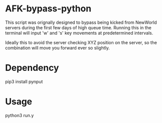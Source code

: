 # AFK-bypass-python

This script was orignally designed to bypass being kicked from NewWorld servers during the first few days of high queue time. 
Running this in the terminal will input 'w' and 's' key movements at predetermined intervals. 

Ideally this to avoid the server checking XYZ position on the server, so the combination will move you forward ever so slightly. 

# Dependency
pip3 install pynput


# Usage
python3 run.y 
